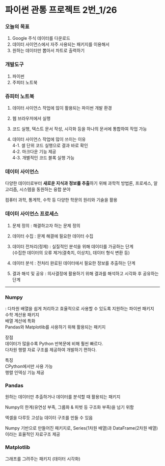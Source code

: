 # 파이썬 관통 프로젝트 2번_1/26

### 오늘의 목표
1. Google 주식 데이터를 다운로드
2. 데이터 사이언스에서 자주 사용되는 패키지를 이용해서
3. 원하는 데이터만 뽑아서 차트로 출력하기


### 개발도구
1. 파이썬
2. 주피터 노트북

   
### 쥬피터 노트북
1. 데이터 사이언스 작업에 많이 활용되는 파이썬 개발 환경

2. 웹 브라우저에서 실행

3. 코드 실행, 텍스트 문서 작성, 시각화 등을 하나의 문서에 통합하여 작업 가능

4. 데이터 사이언스 작업에 많이 쓰이는 이유  
4-1. 셀 단위 코드 실행으로 결과 바로 확인  
4-2. 마크다운 기능 제공  
4-3. 개별적인 코드 블록 실행 가능  

### 데이터 사이언스
다양한 데이터로부터 **새로운 지식과 정보를 추출**하기 위해 과학적 방법론, 프로세스, 알고리즘, 시스템을 동원하는 융합 분야

컴퓨터 과학, 통계학, 수학 등 다양한 학문의 원리와 기술을 활용

### 데이터 사이언스 프로세스

1. 문제 정의 : 해결하고자 하는 문제 정의

2. 데이터 수집 : 문제 해결에 필요한 데이터 수집

3. 데이터 전처리(정제) : 실질적인 분석을 위해 데이터를 가공하는 단계  
(수집한 데이터의 오류 제거(결축치, 이상치), 데이터 형식 변환 등)

4. 데이터 분석 : 전처리 완료된 데이터에서 필요한 정보를 추출하는 단계

5. 결과 해석 및 공유 : 의사결정에 활용하기 위해 결과를 해석하고 시각화 후 공유하는 단계

---


### Numpy
: 다차원 배열을 쉽게 처리하고 효율적으로 사용할 수 있도록 지원하는 파이썬 패키지  
수학 계산용 패키지   
배열 계산에 특화    
Pandas와 Matplotlib를 사용하기 위해 활용되는 패키지  

장점  
데이터가 많을수록 Python 반복문에 비해 훨씬 빠르다.  
다차원 행렬 자료 구조를 제공하여 개발하기 편하다.  

특징  
CPython에서만 사용 가능  
행렬 인덱싱 기능 제공  

### Pandas 
원하는 데이터만 추출하거나 데이터를 분석할 때 활용되는 패키지 

Numpy의 한계(유연성 부족, 그룹화 & 피벗 등 구조화 부족)을 넘기 위함  

엑셀을 다루듯 고성능 데이터 구조를 만들 수 있음  

Numpy 기반으로 만들어진 패키지로, Series(1차원 배열)과 DataFrame(2차원 배열)이라는 효율적인 자료구조 제공

### Matplotlib
그래프를 그려주는 패키지 (데이터 시각화)





















